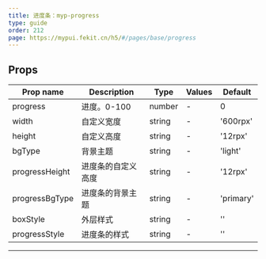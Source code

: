 ```yaml
---
title: 进度条：myp-progress
type: guide
order: 212
page: https://mypui.fekit.cn/h5/#/pages/base/progress
---
```


## Props

| Prop name      | Description        | Type   | Values | Default   |
| -------------- | ------------------ | ------ | ------ | --------- |
| progress       | 进度。0-100        | number | -      | 0         |
| width          | 自定义宽度         | string | -      | '600rpx'  |
| height         | 自定义高度         | string | -      | '12rpx'   |
| bgType         | 背景主题           | string | -      | 'light'   |
| progressHeight | 进度条的自定义高度 | string | -      | '12rpx'   |
| progressBgType | 进度条的背景主题   | string | -      | 'primary' |
| boxStyle       | 外层样式           | string | -      | ''        |
| progressStyle  | 进度条的样式       | string | -      | ''        |

---
